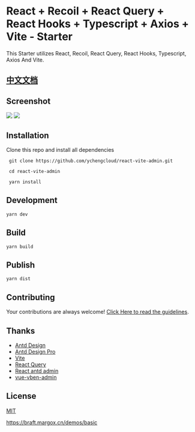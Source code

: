 # React + Recoil + React Query + React Hooks + Typescript + Axios + Vite - Starter

This Starter utilizes React, Recoil, React Query, React Hooks, Typescript, Axios And Vite.

## [中文文档](./README_ZH.md)


## Screenshot

![](./screenshot1.png)
![](./screenshot2.png)


## Installation

Clone this repo and install all dependencies

```
 git clone https://github.com/ychengcloud/react-vite-admin.git

 cd react-vite-admin

 yarn install
```

## Development

``` 
yarn dev 
```

## Build

```
yarn build
```

## Publish

```
yarn dist
```

## Contributing

Your contributions are always welcome! [Click Here to read the guidelines](./contributing.md).

## Thanks

- [Antd Design](https://ant.design)
- [Antd Design Pro](https://pro.ant.design/)
- [Vite](https://vitejs.dev/)
- [React Query](https://react-query.tanstack.com/)
- [React antd admin](https://github.com/WinmezzZ/react-antd-admin.git)
- [vue-vben-admin](https://github.com/anncwb/vue-vben-admin)

## License

[MIT](./LICENSE)


https://braft.margox.cn/demos/basic
